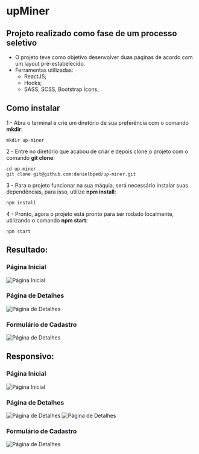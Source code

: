 # upMiner

## Projeto realizado como fase de um processo seletivo
  - O projeto teve como objetivo desenvolver duas páginas de acordo com um layout pré-estabelecido.
  - Ferramentas utilizadas:
    - ReactJS;
    - Hooks;
    - SASS, SCSS, Bootstrap Icons;

## Como instalar
  1 - Abra o terminal e crie um diretório de sua preferência com o comando **mkdir**:
  
    mkdir up-miner
    
  2 - Entre no diretório que acabou de criar e depois clone o projeto com o comando **git clone**:
  
    cd up-miner
    git clone git@github.com:danielbped/up-miner.git
    
  3 - Para o projeto funcionar na sua máquia, será necessário instalar suas dependências, para isso, utilize **npm install**:
  
    npm install
    
  4 - Pronto, agora o projeto está pronto para ser rodado localmente, utilizando o comando **npm start**:
  
    npm start
    
 ## Resultado:
 
 ### Página Inicial<br>
 ![Página Inicial](/images/main.png)
 
 ### Página de Detalhes<br>
 ![Página de Detalhes](/images/details.png)
 
 ### Formulário de Cadastro<br>
 ![Página de Detalhes](/images/form.png)
 
 ## Responsivo:
 
 ### Página Inicial<br>
 ![Página Inicial](/images/main480.png)
 
 ### Página de Detalhes<br>
 ![Página de Detalhes](/images/details480.png)
 ![Página de Detalhes](/images/details2-480.png.png)
 
 ### Formulário de Cadastro<br>
 ![Página de Detalhes](/images/form480.png)
